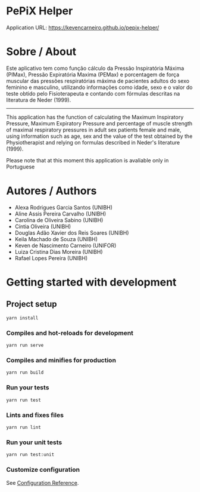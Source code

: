 # PePiX Helper

Application URL: https://kevencarneiro.github.io/pepix-helper/

# Sobre / About

Este aplicativo tem como função cálculo da Pressão Inspiratória Máxima (PIMax), Pressão Expiratória Maxima (PEMax) e porcentagem de força muscular das pressões respiratórias máxima de pacientes adultos do sexo feminino e masculino, utilizando informações como idade, sexo e o valor do teste obtido pelo Fisioterapeuta e contando com fórmulas descritas na literatura de Neder (1999).
***
This application has the function of calculating the Maximum Inspiratory Pressure, Maximum Expiratory Pressure and percentage of muscle strength of maximal respiratory pressures in adult sex patients female and male, using information such as age, sex and the value of the test obtained by the Physiotherapist and relying on formulas described in Neder's literature (1999).

Please note that at this moment this application is avaliable only in Portuguese

# Autores / Authors
* Alexa Rodrigues Garcia Santos (UNIBH)
* Aline Assis Pereira Carvalho (UNIBH)
* Carolina de Oliveira Sabino (UNIBH)
* Cíntia Oliveira (UNIBH)
* Douglas Adão Xavier dos Reis Soares (UNIBH)
* Keila Machado de Souza (UNIBH)
* Keven de Nascimento Carneiro (UNIFOR)
* Luiza Cristina Dias Moreira (UNIBH)
* Rafael Lopes Pereira (UNIBH)

# Getting started with development

## Project setup
```
yarn install
```

### Compiles and hot-reloads for development
```
yarn run serve
```

### Compiles and minifies for production
```
yarn run build
```

### Run your tests
```
yarn run test
```

### Lints and fixes files
```
yarn run lint
```

### Run your unit tests
```
yarn run test:unit
```

### Customize configuration
See [Configuration Reference](https://cli.vuejs.org/config/).
